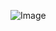 ![Image](https://github.com/JeswinChowdary/war-thunderl32nGzunelIp/assets/129657945/1dcf01b2-3f78-4053-b416-635de59c78ed)


